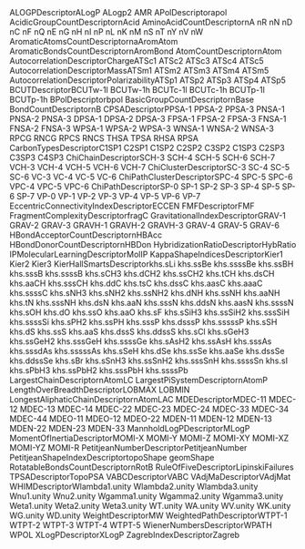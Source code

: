 <tr><td>ALOGPDescriptor</td><td>ALogP ALogp2 AMR </td></tr>
<tr><td>APolDescriptor</td><td>apol </td></tr>
<tr><td>AcidicGroupCountDescriptor</td><td>nAcid </td></tr>
<tr><td>AminoAcidCountDescriptor</td><td>nA nR nN nD nC nF nQ nE nG nH nI nP nL nK nM nS nT nY nV nW </td></tr>
<tr><td>AromaticAtomsCountDescriptor</td><td>naAromAtom </td></tr>
<tr><td>AromaticBondsCountDescriptor</td><td>nAromBond </td></tr>
<tr><td>AtomCountDescriptor</td><td>nAtom </td></tr>
<tr><td>AutocorrelationDescriptorCharge</td><td>ATSc1 ATSc2 ATSc3 ATSc4 ATSc5 </td></tr>
<tr><td>AutocorrelationDescriptorMass</td><td>ATSm1 ATSm2 ATSm3 ATSm4 ATSm5 </td></tr>
<tr><td>AutocorrelationDescriptorPolarizability</td><td>ATSp1 ATSp2 ATSp3 ATSp4 ATSp5 </td></tr>
<tr><td>BCUTDescriptor</td><td>BCUTw-1l BCUTw-1h BCUTc-1l BCUTc-1h BCUTp-1l BCUTp-1h </td></tr>
<tr><td>BPolDescriptor</td><td>bpol </td></tr>
<tr><td>BasicGroupCountDescriptor</td><td>nBase </td></tr>
<tr><td>BondCountDescriptor</td><td>nB </td></tr>
<tr><td>CPSADescriptor</td><td>PPSA-1 PPSA-2 PPSA-3 PNSA-1 PNSA-2 PNSA-3 DPSA-1 DPSA-2 DPSA-3 FPSA-1 FPSA-2 FPSA-3 FNSA-1 FNSA-2 FNSA-3 WPSA-1 WPSA-2 WPSA-3 WNSA-1 WNSA-2 WNSA-3 RPCG RNCG RPCS RNCS THSA TPSA RHSA RPSA </td></tr>
<tr><td>CarbonTypesDescriptor</td><td>C1SP1 C2SP1 C1SP2 C2SP2 C3SP2 C1SP3 C2SP3 C3SP3 C4SP3 </td></tr>
<tr><td>ChiChainDescriptor</td><td>SCH-3 SCH-4 SCH-5 SCH-6 SCH-7 VCH-3 VCH-4 VCH-5 VCH-6 VCH-7 </td></tr>
<tr><td>ChiClusterDescriptor</td><td>SC-3 SC-4 SC-5 SC-6 VC-3 VC-4 VC-5 VC-6 </td></tr>
<tr><td>ChiPathClusterDescriptor</td><td>SPC-4 SPC-5 SPC-6 VPC-4 VPC-5 VPC-6 </td></tr>
<tr><td>ChiPathDescriptor</td><td>SP-0 SP-1 SP-2 SP-3 SP-4 SP-5 SP-6 SP-7 VP-0 VP-1 VP-2 VP-3 VP-4 VP-5 VP-6 VP-7 </td></tr>
<tr><td>EccentricConnectivityIndexDescriptor</td><td>ECCEN </td></tr>
<tr><td>FMFDescriptor</td><td>FMF </td></tr>
<tr><td>FragmentComplexityDescriptor</td><td>fragC </td></tr>
<tr><td>GravitationalIndexDescriptor</td><td>GRAV-1 GRAV-2 GRAV-3 GRAVH-1 GRAVH-2 GRAVH-3 GRAV-4 GRAV-5 GRAV-6 </td></tr>
<tr><td>HBondAcceptorCountDescriptor</td><td>nHBAcc </td></tr>
<tr><td>HBondDonorCountDescriptor</td><td>nHBDon </td></tr>
<tr><td>HybridizationRatioDescriptor</td><td>HybRatio </td></tr>
<tr><td>IPMolecularLearningDescriptor</td><td>MolIP </td></tr>
<tr><td>KappaShapeIndicesDescriptor</td><td>Kier1 Kier2 Kier3 </td></tr>
<tr><td>KierHallSmartsDescriptor</td><td>khs.sLi khs.ssBe khs.ssssBe khs.ssBH khs.sssB khs.ssssB khs.sCH3 khs.dCH2 khs.ssCH2 khs.tCH khs.dsCH khs.aaCH khs.sssCH khs.ddC khs.tsC khs.dssC khs.aasC khs.aaaC khs.ssssC khs.sNH3 khs.sNH2 khs.ssNH2 khs.dNH khs.ssNH khs.aaNH khs.tN khs.sssNH khs.dsN khs.aaN khs.sssN khs.ddsN khs.aasN khs.ssssN khs.sOH khs.dO khs.ssO khs.aaO khs.sF khs.sSiH3 khs.ssSiH2 khs.sssSiH khs.ssssSi khs.sPH2 khs.ssPH khs.sssP khs.dsssP khs.sssssP khs.sSH khs.dS khs.ssS khs.aaS khs.dssS khs.ddssS khs.sCl khs.sGeH3 khs.ssGeH2 khs.sssGeH khs.ssssGe khs.sAsH2 khs.ssAsH khs.sssAs khs.sssdAs khs.sssssAs khs.sSeH khs.dSe khs.ssSe khs.aaSe khs.dssSe khs.ddssSe khs.sBr khs.sSnH3 khs.ssSnH2 khs.sssSnH khs.ssssSn khs.sI khs.sPbH3 khs.ssPbH2 khs.sssPbH khs.ssssPb </td></tr>
<tr><td>LargestChainDescriptor</td><td>nAtomLC </td></tr>
<tr><td>LargestPiSystemDescriptor</td><td>nAtomP </td></tr>
<tr><td>LengthOverBreadthDescriptor</td><td>LOBMAX LOBMIN </td></tr>
<tr><td>LongestAliphaticChainDescriptor</td><td>nAtomLAC </td></tr>
<tr><td>MDEDescriptor</td><td>MDEC-11 MDEC-12 MDEC-13 MDEC-14 MDEC-22 MDEC-23 MDEC-24 MDEC-33 MDEC-34 MDEC-44 MDEO-11 MDEO-12 MDEO-22 MDEN-11 MDEN-12 MDEN-13 MDEN-22 MDEN-23 MDEN-33 </td></tr>
<tr><td>MannholdLogPDescriptor</td><td>MLogP </td></tr>
<tr><td>MomentOfInertiaDescriptor</td><td>MOMI-X MOMI-Y MOMI-Z MOMI-XY MOMI-XZ MOMI-YZ MOMI-R </td></tr>
<tr><td>PetitjeanNumberDescriptor</td><td>PetitjeanNumber </td></tr>
<tr><td>PetitjeanShapeIndexDescriptor</td><td>topoShape geomShape </td></tr>
<tr><td>RotatableBondsCountDescriptor</td><td>nRotB </td></tr>
<tr><td>RuleOfFiveDescriptor</td><td>LipinskiFailures </td></tr>
<tr><td>TPSADescriptor</td><td>TopoPSA </td></tr>
<tr><td>VABCDescriptor</td><td>VABC </td></tr>
<tr><td>VAdjMaDescriptor</td><td>VAdjMat </td></tr>
<tr><td>WHIMDescriptor</td><td>Wlambda1.unity Wlambda2.unity Wlambda3.unity Wnu1.unity Wnu2.unity Wgamma1.unity Wgamma2.unity Wgamma3.unity Weta1.unity Weta2.unity Weta3.unity WT.unity WA.unity WV.unity WK.unity WG.unity WD.unity </td></tr>
<tr><td>WeightDescriptor</td><td>MW </td></tr>
<tr><td>WeightedPathDescriptor</td><td>WTPT-1 WTPT-2 WTPT-3 WTPT-4 WTPT-5 </td></tr>
<tr><td>WienerNumbersDescriptor</td><td>WPATH WPOL </td></tr>
<tr><td>XLogPDescriptor</td><td>XLogP </td></tr>
<tr><td>ZagrebIndexDescriptor</td><td>Zagreb </td></tr>
